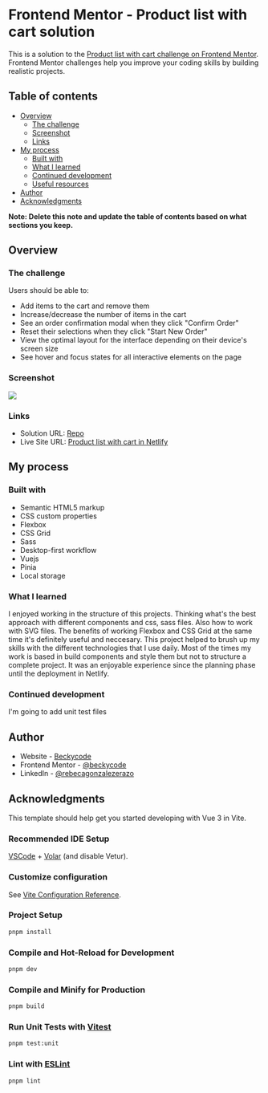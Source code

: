 # Frontend Mentor - Product list with cart solution

This is a solution to the [Product list with cart challenge on Frontend Mentor](https://www.frontendmentor.io/challenges/product-list-with-cart-5MmqLVAp_d). Frontend Mentor challenges help you improve your coding skills by building realistic projects.

## Table of contents

- [Overview](#overview)
  - [The challenge](#the-challenge)
  - [Screenshot](#screenshot)
  - [Links](#links)
- [My process](#my-process)
  - [Built with](#built-with)
  - [What I learned](#what-i-learned)
  - [Continued development](#continued-development)
  - [Useful resources](#useful-resources)
- [Author](#author)
- [Acknowledgments](#acknowledgments)

**Note: Delete this note and update the table of contents based on what sections you keep.**

## Overview

### The challenge

Users should be able to:

- Add items to the cart and remove them
- Increase/decrease the number of items in the cart
- See an order confirmation modal when they click "Confirm Order"
- Reset their selections when they click "Start New Order"
- View the optimal layout for the interface depending on their device's screen size
- See hover and focus states for all interactive elements on the page

### Screenshot

![](./screenshot.jpg)

### Links

- Solution URL: [Repo](https://github.com/beckycode/product-list-with-card)
- Live Site URL: [Product list with cart in Netlify](https://product-list-with-cart-beckycode.netlify.app/)

## My process

### Built with

- Semantic HTML5 markup
- CSS custom properties
- Flexbox
- CSS Grid
- Sass
- Desktop-first workflow
- Vuejs
- Pinia
- Local storage

### What I learned

I enjoyed working in the structure of this projects. Thinking what's the best approach with different components and css, sass files. Also how to work with SVG files.
The benefits of working Flexbox and CSS Grid at the same time it's definitely useful and neccesary.
This project helped to brush up my skills with the different technologies that I use daily. Most of the times my work is based in build components and style them but not to structure a complete project. It was an enjoyable experience since the planning phase until the deployment in Netlify.

### Continued development

I'm going to add unit test files

## Author

- Website - [Beckycode](https://beckycode.com/)
- Frontend Mentor - [@beckycode](https://www.frontendmentor.io/profile/beckycode)
- LinkedIn - [@rebecagonzalezerazo](https://www.linkedin.com/in/rebecagonzalezerazo/)

## Acknowledgments

This template should help get you started developing with Vue 3 in Vite.

### Recommended IDE Setup

[VSCode](https://code.visualstudio.com/) + [Volar](https://marketplace.visualstudio.com/items?itemName=Vue.volar) (and disable Vetur).

### Customize configuration

See [Vite Configuration Reference](https://vite.dev/config/).

### Project Setup

```sh
pnpm install
```

### Compile and Hot-Reload for Development

```sh
pnpm dev
```

### Compile and Minify for Production

```sh
pnpm build
```

### Run Unit Tests with [Vitest](https://vitest.dev/)

```sh
pnpm test:unit
```

### Lint with [ESLint](https://eslint.org/)

```sh
pnpm lint
```
